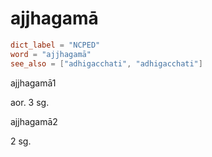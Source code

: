 # ajjhagamā

``` toml
dict_label = "NCPED"
word = "ajjhagamā"
see_also = ["adhigacchati", "adhigacchati"]
```

ajjhagamā1

aor. 3 sg.

ajjhagamā2

2 sg.

